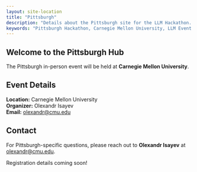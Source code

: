 ```yaml
---
layout: site-location
title: "Pittsburgh"
description: "Details about the Pittsburgh site for the LLM Hackathon. Find venue information, local schedule, and specific instructions for participants in Pittsburgh."
keywords: "Pittsburgh Hackathon, Carnegie Mellon University, LLM Event Pittsburgh, In-person Hackathon Site"
---
```


## Welcome to the Pittsburgh Hub

The Pittsburgh in-person event will be held at **Carnegie Mellon University**.

## Event Details

**Location:** Carnegie Mellon University  
**Organizer:** Olexandr Isayev  
**Email:** [olexandr@cmu.edu](mailto:olexandr@cmu.edu)

## Contact

For Pittsburgh-specific questions, please reach out to **Olexandr Isayev** at [olexandr@cmu.edu](mailto:olexandr@cmu.edu).

Registration details coming soon!